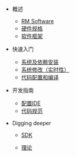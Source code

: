 
* 概述
  * [RM Software](rm_software.md)
  * [硬件规格](hardware_specifications.md)
  * [软件框架](software_framework.md)
  
* 快速入门
  * [系统及依赖安装](quick_start/installation.md)
  * [系统修改（实时性）](quick_start/rt_kernel.md)
  * [代码配置和编译](quick_start/code_configuration.md)
  
* 开发指南
  * [配置IDE](dev_guide/ide_config.md)
  * [代码规范](dev_guide/code_style.md)
  
* Digging deeper
  
  * [SDK](digging_deeper/sdk_docs/architecture.md)
  
  * [理论](digging_deeper/theory/theory_lover.md)
  
    
  
